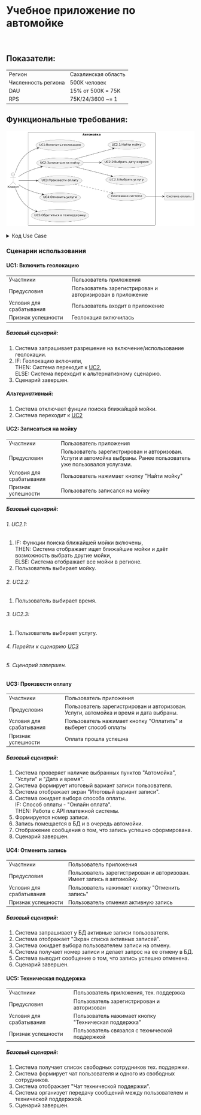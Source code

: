 # Учебное приложение по автомойке
<br>

## Показатели:
  <table>
  <tr>
    <td>Регион</td>
    <td>Сахалинская область</td>
  </tr>
  <tr>
    <td>Численность региона</td>
    <td>500К человек</td>
  </tr>
  <tr>
    <td>DAU</td>
    <td>15% от 500К = 75К </td>
  </tr>
  <tr>
    <td>RPS</td>
    <td>75K/24/3600 ~= 1</td>
  </tr>
</table>


## Функциональные требования:
 ![User Case](/material/UserCases.png)

<details>
  <summary>Код Use Case</summary>
  
```plantuml

@startuml
    left to right direction
    actor "Клиент" as client
    rectangle "Система оплаты" as r1
    rectangle "Автомойка" {
        usecase "UC1:Включить геолокацию" as UC1
        usecase "UC2:Записаться на мойку" as UC2
        usecase "UC2.3:Выбрать услугу" as UC2.3
        usecase "UC2.2:Выбрать дату и время" as UC2.2
        usecase "UC2.1:Найти мойку" as UC2.1
        usecase "UC3:Произвести оплату" as UC3
        usecase "UC4:Отменить услуги" as UC4
        usecase "UC5:Обратиться в техподдержку" as UC5
        usecase "Платежная система" as US1
    }
      
    client --> UC1
    client --> UC2
    UC2 --> UC2.1
    UC2 --> UC2.2
    UC2 --> UC2.3
    client --> UC3
    client --> UC4
    client --> UC5
    UC3 ..> US1
    US1 --> r1
```
</details>

### Сценарии использования
#### UC1: Включить геолокацию
 <table>
  <tr>
    <td>Участники</td>
    <td>Пользователь приложения</td>
  </tr>
  <tr>
    <td>Предусловия</td>
    <td> Пользователь зарегистрирован и авторизирован в приложение</td>
  </tr>
  <tr>
    <td>Условия для срабатывания</td>
    <td>Пользователь входит в приложение</td>
  </tr>
  <tr>
    <td>Признак успешности</td>
    <td>Геолокация включилась</td>
  </tr>
</table>

##### Базовый сценарий:
1. Система запрашивает разрешение на включение/использование геолокации.<br>
2. IF: Геолокацию включили,<br>
THEN: Система переходит к [UC2](#uc2-записаться-на-мойку), <br>
ELSE: Система переходит к альтернативному сценарию.
4. Сценарий завершен.

##### Альтернативный:
1. Система отключает фунции поиска ближайщей мойки.
2. Система переходит к [UC2](#uc2-записаться-на-мойку)



<!-- ///////////////////////////////////////////////////////////////////////////////////////////////////////////////////////////// -->



#### UC2: Записаться на мойку

<table>
  <tr>
    <td>Участники</td>
    <td>Пользователь приложения</td>
  </tr>
  <tr>
    <td>Предусловия</td>
    <td> Пользователь зарегистрирован и авторизован. Услуги и автомойка выбраны. Ранее пользователь уже пользовался услугами.</td>
  </tr>
  <tr>
    <td>Условия для срабатывания</td>
    <td>Пользователь нажимает кнопку "Найти мойку"</td>
  </tr>
  <tr>
    <td>Признак успешности</td>
    <td>Пользователь записался на мойку</td>
  </tr>
</table>

##### Базовый сценарий:
###### 1. UC2.1:
1. IF: Функции поиска ближайшей мойки включены,<br>
THEN: Система отображает ищет ближайшие мойки и даёт возможность выбрать другие мойки, <br>
ELSE: Система отображает все мойки в регионе.
2. Пользователь выбирает мойку.
###### 2. UC2.2:
1. Пользователь выбирает время.
###### 3. UC2.3:
1. Пользователь выбирает услугу.
###### 4. Перейти к сценарию [UC3](#uc3-произвести-оплату)
###### 5. Сценарий завершен.


<!-- ///////////////////////////////////////////////////////////////////////////////////////////////////////////////////////////// -->

#### UC3: Произвести оплату

<table>
  <tr>
    <td>Участники</td>
    <td>Пользователь приложения</td>
  </tr>
  <tr>
    <td>Предусловия</td>
    <td> Пользователь зарегистрирован и авторизован. Услуги, автомойка и время и дата выбраны.</td>
  </tr>
  <tr>
    <td>Условия для срабатывания</td>
    <td>Пользователь нажимает кнопку "Оплатить" и выберет способ оплаты</td>
  </tr>
  <tr>
    <td>Признак успешности</td>
    <td>Оплата прошла успешна</td>
  </tr>
</table>

##### Базовый сценарий:
1. Система проверяет наличие выбранных пунктов "Автомойка", "Услуги" и "Дата и время".
2. Система формирует итоговый вариант записи пользователя.
3. Система отображает экран "Итоговый вариант записи".
4. Система ожидает выбора способа оплаты.<br>
IF: Способ оплаты - "Онлайн оплата".<br>
THEN:  Работа с API платежной системы.
6. Формируется номер записи.
7. Запись помещается в БД и в очередь автомойки.
8. Отображение сообщения о том, что запись успешно сформирована.
9. Сценарий завершен.


<!-- ///////////////////////////////////////////////////////////////////////////////////////////////////////////////////////////// -->



#### UC4: Отменить запись

<table>
  <tr>
    <td>Участники</td>
    <td>Пользователь приложения</td>
  </tr>
  <tr>
    <td>Предусловия</td>
    <td> Пользователь зарегистрирован и авторизован. Имеет запись в автомойку.</td>
  </tr>
  <tr>
    <td>Условия для срабатывания</td>
    <td>Пользователь нажимает кнопку "Отменить запись"</td>
  </tr>
  <tr>
    <td>Признак успешности</td>
    <td>Пользователь отменил активную запись</td>
  </tr>
</table>

##### Базовый сценарий:
1. Система запрашивает у БД активные записи пользователя.
2. Система отображает "Экран списка активных записей". 
3. Система ожидает выбора пользователем записи на отмену.
4. Система получает номер записи и делает запрос на ее отмену в БД.
5. Система выводит сообщение о том, что запись успешно отменена.
6. Сценарий завершен.


<!-- ///////////////////////////////////////////////////////////////////////////////////////////////////////////////////////////// -->





#### UC5: Техническая поддержка

<table>
  <tr>
    <td>Участники</td>
    <td>Пользователь приложения, тех. поддержка</td>
  </tr>
  <tr>
    <td>Предусловия</td>
    <td> Пользователь зарегистрирован и авторизован</td>
  </tr>
  <tr>
    <td>Условия для срабатывания</td>
    <td>Пользователь нажимает кнопку "Техническая поддержка"</td>
  </tr>
  <tr>
    <td>Признак успешности</td>
    <td>Пользователь связался с технической поддержкой</td>
  </tr>
</table>

##### Базовый сценарий:
1. Система получает список свободных сотрудников тех. поддержки.
2. Система формирует чат пользователя и одного из свободных сотрудников.
3. Система отображает "Чат технической поддержки".
4. Система организует передачу сообщений между пользователем и технической поддержкой.
5. Сценарий завершен.


<!-- ///////////////////////////////////////////////////////////////////////////////////////////////////////////////////////////// -->
